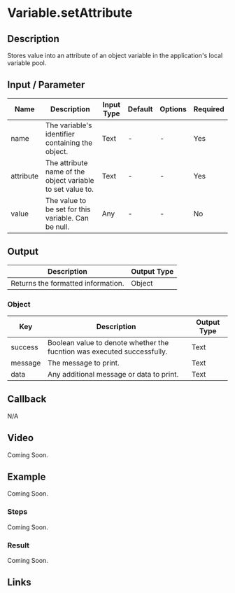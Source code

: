 # Variable.setAttribute

## Description

Stores value into an attribute of an object variable in the application's local variable pool.

## Input / Parameter

| Name | Description | Input Type | Default | Options | Required |
| ------ | ------ | ------ | ------ | ------ | ------ |
| name | The variable's identifier containing the object. | Text | - | - | Yes |
| attribute | The attribute name of the object variable to set value to. | Text | - | - | Yes |
| value | The value to be set for this variable. Can be null. | Any | - | - | No |

## Output

| Description | Output Type |
| ------ | ------ |
| Returns the formatted information. | Object |

### Object

| Key | Description | Output Type |
| ------ | ------ | ------ |
| success | Boolean value to denote whether the fucntion was executed successfully. | Text |
| message | The message to print. | Text |
| data | Any additional message or data to print. | Text |

## Callback

N/A

## Video

Coming Soon.

<!-- Format: [![Video]({image-path}?raw=true)]({url-link}) -->

## Example

Coming Soon.

<!-- Share a scenario, like a user requirements. -->

### Steps

Coming Soon.

<!-- Show the steps and share some screenshots.

1. .....

Format: ![]({image-path}?raw=true) -->

### Result

Coming Soon.

<!-- Explain the output.

Format: ![]({image-path}?raw=true) -->

## Links